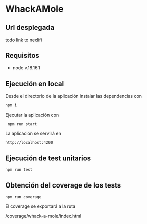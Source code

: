 # WhackAMole

## Url desplegada
todo link to nexlifi
## Requisitos
- node v.18.16.1
## Ejecución en local
Desde el directorio de la aplicación instalar las dependencias con 
```
npm i
```
Ejecutar la aplicación con
```
 npm run start
 ```
 La aplicación se servirá en
 ```
 http://localhost:4200
 ```
## Ejecución de test unitarios
```
npm run test
```
## Obtención del coverage de los tests
```
npm run coverage
```
El coverage se exportará a la ruta

/coverage/whack-a-mole/index.html